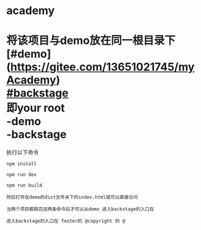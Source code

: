 # academy

将该项目与demo放在同一根目录下  
  [#demo] (https://gitee.com/13651021745/myAcademy)  
  [#backstage](https://gitee.com/13651021745/backstage)  
即your root  
	-demo  
	-backstage  
==============================
执行以下命令

	npm install
	
	npm run dev
	
	npm run build
	
	然后打开在demo的dist文件夹下的index.html就可以直接访问
	
	当两个项目都跑完这两条命令后才可以从demo 进入backstage的入口在
	
	进入backstage的入口在 footer的 @copyright 的 @
